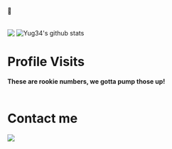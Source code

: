 👋
<br/>
<br/>

<img align="center" src="https://github-readme-stats.vercel.app/api/top-langs/?username=Yug34&theme=dark">
<img align="center" src="https://github-readme-stats.vercel.app/api?username=Yug34&count_private=true&show_icons=true&theme=dark&line_height=27" alt="Yug34's github stats"/>

<!--
Add linkedin, gmail, insta probably.
-->

# Profile Visits
#### These are rookie numbers, we gotta pump those up!

<img src="https://profile-counter.glitch.me/Yug34/count.svg" alt="" />

# Contact me
<a href=https://www.linkedin.com/in/yug-gajjar-34222b18b/ > <img align="left" src="https://img.icons8.com/color/48/000000/linkedin.png"></img></a>


<!--
**Yug34/Yug34** is a ✨ _special_ ✨ repository because its `README.md` (this file) appears on your GitHub profile.
Here are some ideas to get you started:
- 🔭 I’m currently working on ...
- 🌱 I’m currently learning ...
- 👯 I’m looking to collaborate on ...
- 🤔 I’m looking for help with ...
- 💬 Ask me about ...
- 📫 How to reach me: ...
- 😄 Pronouns: ...
- ⚡ Fun fact: ...
-->
